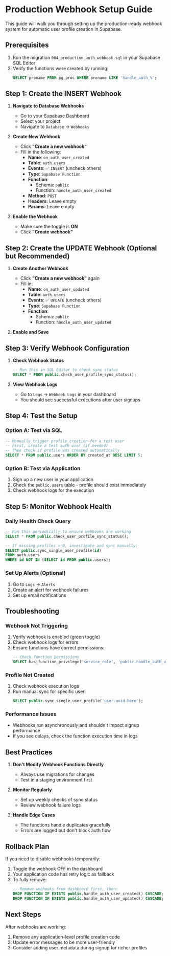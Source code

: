 # Production Webhook Setup Guide

This guide will walk you through setting up the production-ready webhook system for automatic user profile creation in Supabase.

## Prerequisites

1. Run the migration `004_production_auth_webhook.sql` in your Supabase SQL Editor
2. Verify the functions were created by running:
   ```sql
   SELECT proname FROM pg_proc WHERE proname LIKE 'handle_auth_%';
   ```

## Step 1: Create the INSERT Webhook

1. **Navigate to Database Webhooks**
   - Go to your [Supabase Dashboard](https://supabase.com/dashboard)
   - Select your project
   - Navigate to `Database` → `Webhooks`

2. **Create New Webhook**
   - Click **"Create a new webhook"**
   - Fill in the following:
     - **Name**: `on_auth_user_created`
     - **Table**: `auth.users`
     - **Events**: ✅ `INSERT` (uncheck others)
     - **Type**: `Supabase Function`
     - **Function**: 
       - Schema: `public`
       - Function: `handle_auth_user_created`
     - **Method**: `POST`
     - **Headers**: Leave empty
     - **Params**: Leave empty

3. **Enable the Webhook**
   - Make sure the toggle is **ON**
   - Click **"Create webhook"**

## Step 2: Create the UPDATE Webhook (Optional but Recommended)

1. **Create Another Webhook**
   - Click **"Create a new webhook"** again
   - Fill in:
     - **Name**: `on_auth_user_updated`
     - **Table**: `auth.users`
     - **Events**: ✅ `UPDATE` (uncheck others)
     - **Type**: `Supabase Function`
     - **Function**: 
       - Schema: `public`
       - Function: `handle_auth_user_updated`

2. **Enable and Save**

## Step 3: Verify Webhook Configuration

1. **Check Webhook Status**
   ```sql
   -- Run this in SQL Editor to check sync status
   SELECT * FROM public.check_user_profile_sync_status();
   ```

2. **View Webhook Logs**
   - Go to `Logs` → `Webhook Logs` in your dashboard
   - You should see successful executions after user signups

## Step 4: Test the Setup

### Option A: Test via SQL
```sql
-- Manually trigger profile creation for a test user
-- First, create a test auth user (if needed)
-- Then check if profile was created automatically
SELECT * FROM public.users ORDER BY created_at DESC LIMIT 5;
```

### Option B: Test via Application
1. Sign up a new user in your application
2. Check the `public.users` table - profile should exist immediately
3. Check webhook logs for the execution

## Step 5: Monitor Webhook Health

### Daily Health Check Query
```sql
-- Run this periodically to ensure webhooks are working
SELECT * FROM public.check_user_profile_sync_status();

-- If missing_profiles > 0, investigate and sync manually:
SELECT public.sync_single_user_profile(id) 
FROM auth.users 
WHERE id NOT IN (SELECT id FROM public.users);
```

### Set Up Alerts (Optional)
1. Go to `Logs` → `Alerts`
2. Create an alert for webhook failures
3. Set up email notifications

## Troubleshooting

### Webhook Not Triggering
1. Verify webhook is enabled (green toggle)
2. Check webhook logs for errors
3. Ensure functions have correct permissions:
   ```sql
   -- Check function permissions
   SELECT has_function_privilege('service_role', 'public.handle_auth_user_created()', 'EXECUTE');
   ```

### Profile Not Created
1. Check webhook execution logs
2. Run manual sync for specific user:
   ```sql
   SELECT public.sync_single_user_profile('user-uuid-here');
   ```

### Performance Issues
- Webhooks run asynchronously and shouldn't impact signup performance
- If you see delays, check the function execution time in logs

## Best Practices

1. **Don't Modify Webhook Functions Directly**
   - Always use migrations for changes
   - Test in a staging environment first

2. **Monitor Regularly**
   - Set up weekly checks of sync status
   - Review webhook failure logs

3. **Handle Edge Cases**
   - The functions handle duplicates gracefully
   - Errors are logged but don't block auth flow

## Rollback Plan

If you need to disable webhooks temporarily:
1. Toggle the webhook OFF in the dashboard
2. Your application code has retry logic as fallback
3. To fully remove:
   ```sql
   -- Remove webhooks from dashboard first, then:
   DROP FUNCTION IF EXISTS public.handle_auth_user_created() CASCADE;
   DROP FUNCTION IF EXISTS public.handle_auth_user_updated() CASCADE;
   ```

## Next Steps

After webhooks are working:
1. Remove any application-level profile creation code
2. Update error messages to be more user-friendly
3. Consider adding user metadata during signup for richer profiles